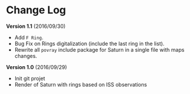 # Change Log

**Version 1.1** (2016/09/30)
- Add `F Ring`.
- Bug Fix on Rings digitalization (include the last ring in the list).
- Rewrite all `povray` include package for Saturn in a single file with maps changes.

**Version 1.0** (2016/09/29)
- Init git projet
- Render of Saturn with rings based on ISS observations